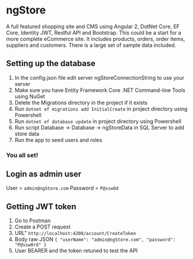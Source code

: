 # ngStore
A full featured shopping site and CMS using Angular 2, DotNet Core, EF Core, Identity JWT, Restful API and Bootstrap. This could be a start for a more complete eCommerce site. It includes products, orders, order items, suppliers and customers. There is a large set of sample data included.

## Setting up the database
1. In the config.json file edit server ngStoreConnectionString to use your server
2. Make sure you have Entity Framework Core .NET Command-line Tools using NuGet
3. Delete the Migrations directory in the project if it exists
4. Run `dotnet ef migrations add InitialCreate` in project directory using Powershell 
5. Run `dotnet ef database update` in project directory using Powershell
6. Run script Database -> Database -> ngStoreData in SQL Server to add store data 
7. Run the app to seed users and roles
### You all set!
## Login as admin user
User = `admin@ngStore.com`
Password = `P@ssw0d`
## Getting JWT token
1. Go to Postman
2. Create a POST request
3. URL" `http://localhost:4200/account/CreateToken`
4. Body raw JSON
      `{
	       "userName": "admin@ngStore.com",
	       "password": "P@ssw0rd"
       }`
5. User BEARER <space> and the token retuned to test the API
